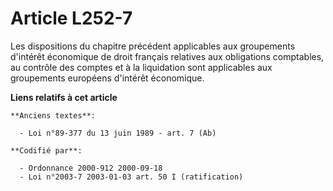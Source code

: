 # Article L252-7

Les dispositions du chapitre précédent applicables aux groupements d'intérêt économique de droit français relatives aux
obligations comptables, au contrôle des comptes et à la liquidation sont applicables aux groupements européens d'intérêt
économique.

**Liens relatifs à cet article**

	**Anciens textes**:

	  - Loi n°89-377 du 13 juin 1989 - art. 7 (Ab)

	**Codifié par**:

	  - Ordonnance 2000-912 2000-09-18
	  - Loi n°2003-7 2003-01-03 art. 50 I (ratification)
